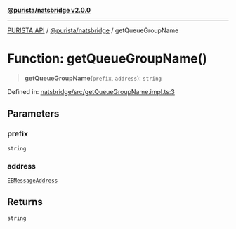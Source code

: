 [**@purista/natsbridge v2.0.0**](../README.md)

***

[PURISTA API](../../../packages.md) / [@purista/natsbridge](../README.md) / getQueueGroupName

# Function: getQueueGroupName()

> **getQueueGroupName**(`prefix`, `address`): `string`

Defined in: [natsbridge/src/getQueueGroupName.impl.ts:3](https://github.com/puristajs/purista/blob/master/packages/natsbridge/src/getQueueGroupName.impl.ts#L3)

## Parameters

### prefix

`string`

### address

[`EBMessageAddress`](../../core/type-aliases/EBMessageAddress.md)

## Returns

`string`
